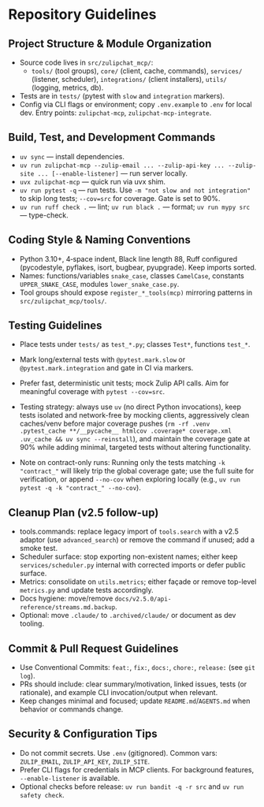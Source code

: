 # Repository Guidelines

## Project Structure & Module Organization
- Source code lives in `src/zulipchat_mcp/`:
  - `tools/` (tool groups), `core/` (client, cache, commands), `services/` (listener, scheduler), `integrations/` (client installers), `utils/` (logging, metrics, db).
- Tests are in `tests/` (pytest with `slow` and `integration` markers).
- Config via CLI flags or environment; copy `.env.example` to `.env` for local dev. Entry points: `zulipchat-mcp`, `zulipchat-mcp-integrate`.

## Build, Test, and Development Commands
- `uv sync` — install dependencies.
- `uv run zulipchat-mcp --zulip-email ... --zulip-api-key ... --zulip-site ... [--enable-listener]` — run server locally.
- `uvx zulipchat-mcp` — quick run via uvx shim.
- `uv run pytest -q` — run tests. Use `-m "not slow and not integration"` to skip long tests; `--cov=src` for coverage. Gate is set to 90%.
- `uv run ruff check .` — lint; `uv run black .` — format; `uv run mypy src` — type-check.

## Coding Style & Naming Conventions
- Python 3.10+, 4‑space indent, Black line length 88, Ruff configured (pycodestyle, pyflakes, isort, bugbear, pyupgrade). Keep imports sorted.
- Names: functions/variables `snake_case`, classes `CamelCase`, constants `UPPER_SNAKE_CASE`, modules `lower_snake_case.py`.
- Tool groups should expose `register_*_tools(mcp)` mirroring patterns in `src/zulipchat_mcp/tools/`.

## Testing Guidelines
- Place tests under `tests/` as `test_*.py`; classes `Test*`, functions `test_*`.
- Mark long/external tests with `@pytest.mark.slow` or `@pytest.mark.integration` and gate in CI via markers.
- Prefer fast, deterministic unit tests; mock Zulip API calls. Aim for meaningful coverage with `pytest --cov=src`.
- Testing strategy: always use `uv` (no direct Python invocations), keep tests isolated and network-free by mocking clients, aggressively clean caches/venv before major coverage pushes (`rm -rf .venv .pytest_cache **/__pycache__ htmlcov .coverage* coverage.xml .uv_cache && uv sync --reinstall`), and maintain the coverage gate at 90% while adding minimal, targeted tests without altering functionality.

- Note on contract-only runs: Running only the tests matching `-k "contract_"` will likely trip the global coverage gate; use the full suite for verification, or append `--no-cov` when exploring locally (e.g., `uv run pytest -q -k "contract_" --no-cov`).

## Cleanup Plan (v2.5 follow-up)
- tools.commands: replace legacy import of `tools.search` with a v2.5 adaptor (use `advanced_search`) or remove the command if unused; add a smoke test.
- Scheduler surface: stop exporting non-existent names; either keep `services/scheduler.py` internal with corrected imports or defer public surface.
- Metrics: consolidate on `utils.metrics`; either façade or remove top-level `metrics.py` and update tests accordingly.
- Docs hygiene: move/remove `docs/v2.5.0/api-reference/streams.md.backup`.
- Optional: move `.claude/` to `.archived/claude/` or document as dev tooling.

## Commit & Pull Request Guidelines
- Use Conventional Commits: `feat:`, `fix:`, `docs:`, `chore:`, `release:` (see `git log`).
- PRs should include: clear summary/motivation, linked issues, tests (or rationale), and example CLI invocation/output when relevant.
- Keep changes minimal and focused; update `README.md`/`AGENTS.md` when behavior or commands change.

## Security & Configuration Tips
- Do not commit secrets. Use `.env` (gitignored). Common vars: `ZULIP_EMAIL`, `ZULIP_API_KEY`, `ZULIP_SITE`.
- Prefer CLI flags for credentials in MCP clients. For background features, `--enable-listener` is available.
- Optional checks before release: `uv run bandit -q -r src` and `uv run safety check`.

